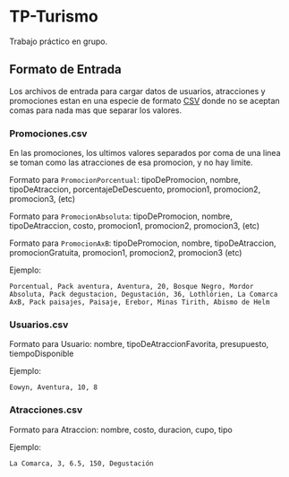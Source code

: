 # TP-Turismo
Trabajo práctico en grupo.

## Formato de Entrada

Los archivos de entrada para cargar datos de usuarios, atracciones y promociones estan en una especie de formato [CSV](https://es.wikipedia.org/wiki/Valores_separados_por_comas) donde no se aceptan comas para nada mas que separar los valores.

### Promociones.csv

En las promociones, los ultimos valores separados por coma de una linea se toman como las atracciones de esa promocion, y no hay limite.

Formato para `PromocionPorcentual`: tipoDePromocion, nombre, tipoDeAtraccion, porcentajeDeDescuento, promocion1, promocion2, promocion3, (etc)

Formato para `PromocionAbsoluta`: tipoDePromocion, nombre, tipoDeAtraccion, costo, promocion1, promocion2, promocion3, (etc)

Formato para `PromocionAxB`: tipoDePromocion, nombre, tipoDeAtraccion, promocionGratuita, promocion1, promocion2, promocion3 (etc)

Ejemplo:

```
Porcentual, Pack aventura, Aventura, 20, Bosque Negro, Mordor
Absoluta, Pack degustacion, Degustación, 36, Lothlórien, La Comarca
AxB, Pack paisajes, Paisaje, Erebor, Minas Tirith, Abismo de Helm
```

### Usuarios.csv

Formato para Usuario: nombre, tipoDeAtraccionFavorita, presupuesto, tiempoDisponible

Ejemplo:

```
Eowyn, Aventura, 10, 8
```

### Atracciones.csv

Formato para Atraccion: nombre, costo, duracion, cupo, tipo

Ejemplo:

```
La Comarca, 3, 6.5, 150, Degustación
```

